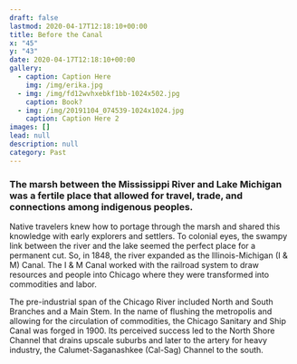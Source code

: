 ```yaml
---
draft: false
lastmod: 2020-04-17T12:18:10+00:00
title: Before the Canal
x: "45"
y: "43"
date: 2020-04-17T12:18:10+00:00
gallery:
  - caption: Caption Here
    img: /img/erika.jpg
  - img: /img/fd12wvhxebkf1bb-1024x502.jpg
    caption: Book?
  - img: /img/20191104_074539-1024x1024.jpg
    caption: Caption Here 2
images: []
lead: null
description: null
category: Past
---
```

### The marsh between the Mississippi River and Lake Michigan was a fertile place that allowed for travel, trade, and connections among indigenous peoples.

Native travelers knew how to portage through the marsh and shared this knowledge with early explorers and settlers. To colonial eyes, the swampy link between the river and the lake seemed the perfect place for a permanent cut. So, in 1848, the river expanded as the Illinois-Michigan (I & M) Canal. The I & M Canal worked with the railroad system to draw resources and people into Chicago where they were transformed into commodities and labor. 

The pre-industrial span of the Chicago River included North and South Branches and a Main Stem. In the name of flushing the metropolis and allowing for the circulation of commodities, the Chicago Sanitary and Ship Canal was forged in 1900. Its perceived success led to the North Shore Channel that drains upscale suburbs and later to the artery for heavy industry, the Calumet-Saganashkee (Cal-Sag) Channel to the south.

